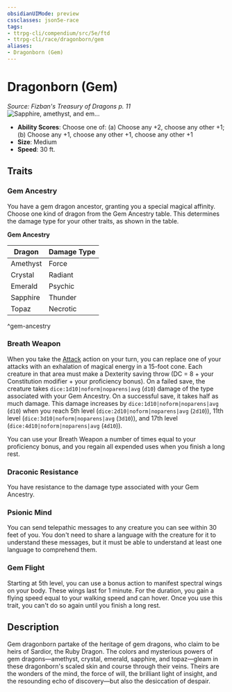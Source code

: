 ```yaml
---
obsidianUIMode: preview
cssclasses: json5e-race
tags:
- ttrpg-cli/compendium/src/5e/ftd
- ttrpg-cli/race/dragonborn/gem
aliases:
- Dragonborn (Gem)
---
```

# Dragonborn (Gem)
*Source: Fizban's Treasury of Dragons p. 11*  
![Sapphire, amethyst, and em...](/3-Mechanics/CLI/Compendium/races/img/gem-dragonborn.webp#right "Sapphire, amethyst, and emerald dragonborn share stories around the fire")

- **Ability Scores**: Choose one of: (a) Choose any +2, choose any other +1; (b) Choose any +1, choose any other +1, choose any other +1
- **Size**: Medium
- **Speed**: 30 ft.

## Traits

### Gem Ancestry

You have a gem dragon ancestor, granting you a special magical affinity. Choose one kind of dragon from the Gem Ancestry table. This determines the damage type for your other traits, as shown in the table.

**Gem Ancestry**

| Dragon | Damage Type |
|--------|-------------|
| Amethyst | Force |
| Crystal | Radiant |
| Emerald | Psychic |
| Sapphire | Thunder |
| Topaz | Necrotic |
^gem-ancestry

### Breath Weapon

When you take the [Attack](/3-Mechanics/CLI/Rules/actions.md#Attack) action on your turn, you can replace one of your attacks with an exhalation of magical energy in a 15-foot cone. Each creature in that area must make a Dexterity saving throw (DC = 8 + your Constitution modifier + your proficiency bonus). On a failed save, the creature takes `dice:1d10|noform|noparens|avg` (`d10`) damage of the type associated with your Gem Ancestry. On a successful save, it takes half as much damage. This damage increases by `dice:1d10|noform|noparens|avg` (`d10`) when you reach 5th level (`dice:2d10|noform|noparens|avg` (`2d10`)), 11th level (`dice:3d10|noform|noparens|avg` (`3d10`)), and 17th level (`dice:4d10|noform|noparens|avg` (`4d10`)).

You can use your Breath Weapon a number of times equal to your proficiency bonus, and you regain all expended uses when you finish a long rest.

### Draconic Resistance

You have resistance to the damage type associated with your Gem Ancestry.

### Psionic Mind

You can send telepathic messages to any creature you can see within 30 feet of you. You don't need to share a language with the creature for it to understand these messages, but it must be able to understand at least one language to comprehend them.

### Gem Flight

Starting at 5th level, you can use a bonus action to manifest spectral wings on your body. These wings last for 1 minute. For the duration, you gain a flying speed equal to your walking speed and can hover. Once you use this trait, you can't do so again until you finish a long rest.

## Description

Gem dragonborn partake of the heritage of gem dragons, who claim to be heirs of Sardior, the Ruby Dragon. The colors and mysterious powers of gem dragons—amethyst, crystal, emerald, sapphire, and topaz—gleam in these dragonborn's scaled skin and course through their veins. Theirs are the wonders of the mind, the force of will, the brilliant light of insight, and the resounding echo of discovery—but also the desiccation of despair.